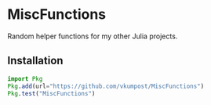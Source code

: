 # MiscFunctions
Random helper functions for my other Julia projects.

## Installation
```julia
import Pkg
Pkg.add(url="https://github.com/vkumpost/MiscFunctions")
Pkg.test("MiscFunctions")
```
